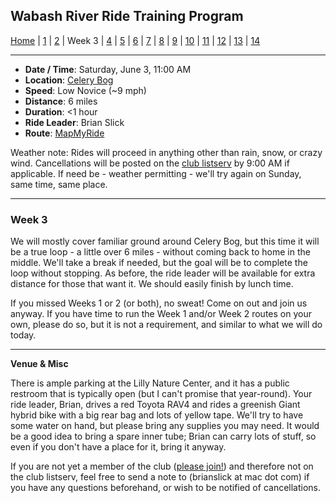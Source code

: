 ## Wabash River Ride Training Program

[Home](../README.md) | [1](wrrtp_week1.md) | [2](wrrtp_week2.md) | Week 3 | [4](wrrtp_week4.md) | [5](wrrtp_week5.md) | [6](wrrtp_week6.md) | [7](wrrtp_week7.md) | [8](wrrtp_week8.md) | [9](wrrtp_week9.md) | [10](wrrtp_week10.md) | [11](wrrtp_week11.md) | [12](wrrtp_week12.md) | [13](wrrtp_week13.md) | [14](wrrtp_week14.md)

----

* **Date / Time**: Saturday, June 3, 11:00 AM
* **Location**: [Celery Bog](https://mapsengine.google.com/map/edit?mid=zV7CIYfA0Jks.k1UqM1eQ3X4s)
* **Speed**: Low Novice (~9 mph)
* **Distance**: 6 miles
* **Duration**: <1 hour
* **Ride Leader**: Brian Slick
* **Route**: [MapMyRide](https://www.mapmyride.com/routes/view/1502030023)

Weather note: Rides will proceed in anything other than rain, snow, or crazy wind. Cancellations will be posted on the [club listserv](http://wrcc-in.org/wp/?page_id=89) by 9:00 AM if applicable. If need be - weather permitting - we'll try again on Sunday, same time, same place.

----

### Week 3

We will mostly cover familiar ground around Celery Bog, but this time it will be a true loop - a little over 6 miles - without coming back to home in the middle. We'll take a break if needed, but the goal will be to complete the loop without stopping. As before, the ride leader will be available for extra distance for those that want it. We should easily finish by lunch time.

If you missed Weeks 1 or 2 (or both), no sweat! Come on out and join us anyway. If you have time to run the Week 1 and/or Week 2 routes on your own, please do so, but it is not a requirement, and similar to what we will do today.

----

**Venue & Misc**

There is ample parking at the Lilly Nature Center, and it has a public restroom that is typically open (but I can't promise that year-round). Your ride leader, Brian, drives a red Toyota RAV4 and rides a greenish Giant hybrid bike with a big rear bag and lots of yellow tape. We'll try to have some water on hand, but please bring any supplies you may need. It would be a good idea to bring a spare inner tube; Brian can carry lots of stuff, so even if you don't have a place for it, bring it anyway.

If you are not yet a member of the club ([please join!](http://wrcc-in.org/wp/?page_id=85)) and therefore not on the club listserv, feel free to send a note to (brianslick at mac dot com) if you have any questions beforehand, or wish to be notified of cancellations.